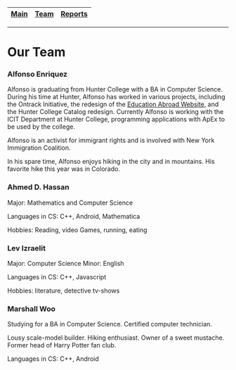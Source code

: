 [Main](../../master/README.md) | [Team](#) | [Reports](../../master/weekly_reports)
------------ | ------------- | -------------
---

# Our Team

### Alfonso Enriquez

Alfonso is graduating from Hunter College with a BA in Computer Science. During his time at Hunter, Alfonso has worked in various projects, including the Ontrack Initiative, the redesign of the [Education Abroad Website](http://www.hunter.cuny.edu/educationabroad), and the Hunter College Catalog redesign. Currently Alfonso is working with the ICIT Department at Hunter College, programming applications with ApEx to be used by the college.

Alfonso is an activist for immigrant rights and is involved with New York Immigration Coalition.

In his spare time, Alfonso enjoys hiking in the city and in mountains. His favorite hike this year was in Colorado.

### Ahmed D. Hassan

Major: Mathematics and Computer Science

Languages in CS: C++, Android, Mathematica

Hobbies: Reading, video Games, running, eating

### Lev Izraelit

Major: Computer Science
Minor: English

Languages in CS: C++, Javascript

Hobbies: literature, detective tv-shows

### Marshall Woo

Studying for a BA in Computer Science. Certified computer technician.

Lousy scale-model builder. Hiking enthusiast. Owner of a sweet mustache. Former head of Harry Potter fan club.

Languages in CS: C++, Android
